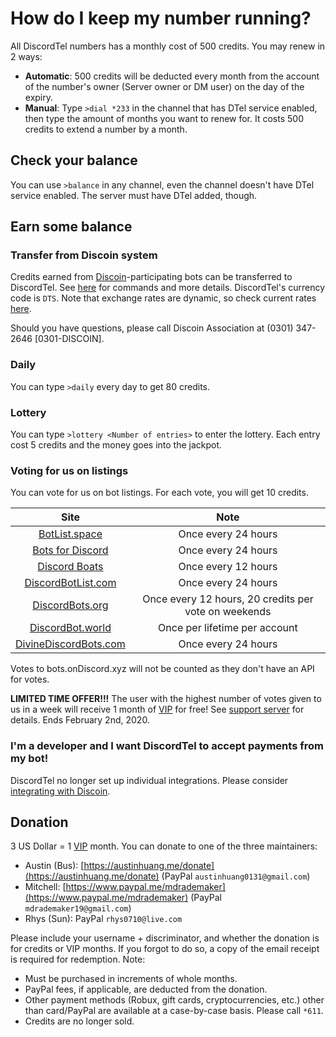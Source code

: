 # How do I keep my number running?
All DiscordTel numbers has a monthly cost of 500 credits. You may renew in 2 ways:

* **Automatic**: 500 credits will be deducted every month from the account of the number's owner (Server owner or DM user) on the day of the expiry.
* **Manual**: Type `>dial *233` in the channel that has DTel service enabled, then type the amount of months you want to renew for. It costs 500 credits to extend a number by a month.

## Check your balance
You can use `>balance` in any channel, even the channel doesn't have DTel service enabled. The server must have DTel added, though.

## Earn some balance
### Transfer from Discoin system
Credits earned from [Discoin](https://discoin.gitbook.io)-participating bots can be transferred to DiscordTel. See [here](https://discoin.gitbook.io/docs/users-guide) for commands and more details. DiscordTel's currency code is `DTS`. Note that exchange rates are dynamic, so check current rates [here](https://dash.discoin.zws.im/#/currencies).

Should you have questions, please call Discoin Association at (0301) 347-2646 [0301-DISCOIN].

### Daily
You can type `>daily` every day to get 80 credits.

### Lottery
You can type `>lottery <Number of entries>` to enter the lottery. Each entry cost 5 credits and the money goes into the jackpot.

### Voting for us on listings
You can vote for us on bot listings. For each vote, you will get 10 credits.

| Site | Note |
| :--: | :--: |
| [BotList.space](https://botlist.space/bot/377609965554237453) | Once every 24 hours |
| [Bots for Discord](https://botsfordiscord.com/bots/377609965554237453/vote) | Once every 24 hours |
| [Discord Boats](https://discord.boats/bot/377609965554237453/vote) | Once every 12 hours |
| [DiscordBotList.com](https://discordbotlist.com/bots/377609965554237453/upvote) | Once every 24 hours |
| [DiscordBots.org](https://discordbots.org/bot/377609965554237453/vote) | Once every 12 hours, 20 credits per vote on weekends |
| [DiscordBot.world](https://discordbot.world/bot/377609965554237453) | Once per lifetime per account |
| [DivineDiscordBots.com](https://divinediscordbots.com/bot/377609965554237453/vote) | Once every 24 hours |

Votes to bots.onDiscord.xyz will not be counted as they don't have an API for votes.

**LIMITED TIME OFFER!!!** The user with the highest number of votes given to us in a week will receive 1 month of [VIP](./VIP%20Number/) for free! See [support server](https://discord.gg/RN7pxrB) for details. Ends February 2nd, 2020.

### I'm a developer and I want DiscordTel to accept payments from my bot!
DiscordTel no longer set up individual integrations. Please consider [integrating with Discoin](http://discoin.gitbook.io/).

## Donation
3 US Dollar = 1 [VIP](./VIP%20Number/) month. You can donate to one of the three maintainers:

* Austin (Bus): [https://austinhuang.me/donate](https://austinhuang.me/donate) (PayPal `austinhuang0131@gmail.com`)
* Mitchell: [https://www.paypal.me/mdrademaker](https://www.paypal.me/mdrademaker) (PayPal `mdrademaker19@gmail.com`)
* Rhys (Sun): PayPal `rhys0710@live.com`

Please include your username + discriminator, and whether the donation is for credits or VIP months. If you forgot to do so, a copy of the email receipt is required for redemption. Note:

* Must be purchased in increments of whole months.
* PayPal fees, if applicable, are deducted from the donation.
* Other payment methods (Robux, gift cards, cryptocurrencies, etc.) other than card/PayPal are available at a case-by-case basis. Please call `*611`.
* Credits are no longer sold.
